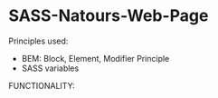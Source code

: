 # SASS-Natours-Web-Page

Principles used:

- BEM: Block, Element, Modifier Principle
- SASS variables

FUNCTIONALITY:






